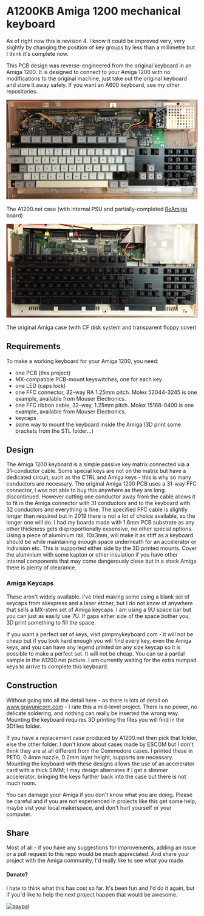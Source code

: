 # A1200KB Amiga 1200 mechanical keyboard

As of right now this is revision 4. I know it could be improved very, very slightly by changing the position of key groups by less than a millimetre but I think it's complete now. 

This PCB design was reverse-engineered from the original keyboard in an Amiga 1200. It is designed to connect to your Amiga 1200 with no modifications to the original machine, just take out the original keyboard and store it away safely. If you want an A600 keyboard, see my other repositories.

![PCB](images/A1200net.JPEG)

The A1200.net case (with internal PSU and partially-completed [ReAmiga](http://www.reamiga.info/) board)

![PCB](images/Original.JPEG)

The original Amiga case (with CF disk system and transparent floppy cover)

## Requirements
To make a working keyboard for your Amiga 1200, you need:

- one PCB (this project)
- MX-compatible PCB-mount keyswitches, one for each key
- one LED (caps lock)
- one FFC connector, 32-way RA 1.25mm pitch. Molex 52044-3245 is one example, available from Mouser Electronics.
- one FFC ribbon cable, 32-way, 1.25mm pitch. Molex 15168-0400 is one example, available from Mouser Electronics.
- keycaps
- some way to mount the keyboard inside the Amiga (3D print some brackets from the STL folder...)
 
## Design
The Amiga 1200 keyboard is a simple passive key matrix connected via a 31-conductor cable. Some special keys are not on the matrix but have a dedicated circuit, such as the CTRL and Amiga keys - this is why so many conductors are necessary. The original Amiga 1200 PCB uses a 31-way FFC connector, I was not able to buy this anywhere as they are long discontinued. However cutting one conductor away from the cable allows it to fit in the Amiga connector with 31 conductors and to the keyboard with 32 conductors and everything is fine. The specified FFC cable is slightly longer than required but in 2019 there is not  a lot of choice available, so the longer one will do. 
I had my boards made with 1.6mm PCB substrate as any other thickness gets disproportionally expensive, no other special options. Using a piece of aluminium rail, 10x3mm, will make it as stiff as a keyboard should be while maintaining enough space underneath for an accelerator or Indivision etc. This is supported either side by the 3D printed mounts. Cover the aluminium with some kapton or other insulation if you have other internal components that may come dangerously close but in a stock Amiga there is plenty of clearance.

### Amiga Keycaps
These aren't widely available. I've tried making some using a blank set of keycaps from aliexpress and a laser etcher, but I do not know of anywhere that sells a MX-stem set of Amiga keycaps. I am using a 9U space bar but you can just as easily use 7U. If gaps either side of the space bother you, 3D print something to fill the space.

If you want a perfect set of keys, visit pimpmykeyboard.com - it will not be cheap but if you look hard enough you will find every key, even the Amiga keys, and you can have any legend printed on any size keycap so it is possible to make a perfect set. It will not be cheap. You can se a partial sample in the A1200.net picture. I am currently waiting for the extra numpad keys to arrive to complete this keyboard.

## Construction
Without going into all the detail here - as there is lots of detail on www.grayunicorn.com - I rate this a mid-level project. There is no power, no delicate soldering, and nothing can really be inserted the wrong way. Mounting the keyboard requires 3D printing the files you will find in the 3Dfiles folder.

If you have a replacement case produced by A1200.net then pick that folder, else the other folder. I don't know about cases made by ESCOM but I don't think they are at all different from the Commodore cases. I printed these in PETG, 0.4mm nozzle, 0.2mm layer height, supports are necessary. Mounting the keyboard with these designs allows the use of an accelerator card with a thick SIMM; I may design alternates if I get a slimmer accelerator, bringing the keys further back into the case but there is not much room.
 
You can damage your Amiga if you don't know what you are doing. Please be careful and if you are not experienced in projects like this get some help, maybe vist your local makerspace, and don't hurt yourself or your computer.

## Share
Most of all - if you have any suggestions for improvements, adding an issue or a pull request to this repo would be much appreciated. And share your project with the Amiga community, I'd really like to see what you made.

#### Donate?
I hate to think what this has cost so far. It's been fun and I'd do it again, but if you'd like to help the next project happen that would be awesome.

[![paypal](https://www.paypalobjects.com/en_US/i/btn/btn_donateCC_LG.gif)](https://www.paypal.me/grayunicorn)
